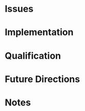 <!-- # Title -->

<!-- Pull request title format: -->
<!-- Closes #<issue-id>: <issue-title> -->
<!-- Example -->
<!-- Closes #86: Add cron job to build `libmexclass` nightly -->

# Issues

<!-- Link(s) to associated issue(s) -->
<!-- Example -->
<!-- 1. #123 -->

# Implementation

<!-- Key notes on implementation and design choices -->
<!-- Example -->
<!-- 1. `ProxyFactory` uses the Factory Design Pattern ... -->

# Qualification

<!-- Description of qualification efforts -->
<!-- Example -->
<!-- 1. Added new MATLAB test class `ProxyFactoryTest` ... -->

# Future Directions

<!-- Next steps and related issues -->
<!-- Example -->
<!-- 1. #456 -->

# Notes

<!-- Important notes, attributions, etc. -->
<!-- Example -->
<!-- 1. Thanks @<username> for your help with this pull request! -->
